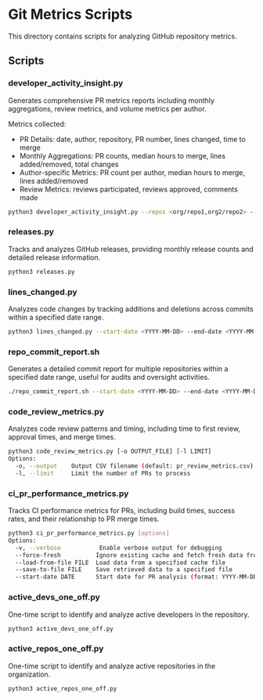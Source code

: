 # Git Metrics Scripts

This directory contains scripts for analyzing GitHub repository metrics.

## Scripts

### developer_activity_insight.py
Generates comprehensive PR metrics reports including monthly aggregations, review metrics, and volume metrics per author.

Metrics collected:
- PR Details: date, author, repository, PR number, lines changed, time to merge
- Monthly Aggregations: PR counts, median hours to merge, lines added/removed, total changes
- Author-specific Metrics: PR count per author, median hours to merge, lines added/removed
- Review Metrics: reviews participated, reviews approved, comments made

```bash
python3 developer_activity_insight.py --repos <org/repo1,org2/repo2> --users <user1,user2> --date_start <YYYY-MM-DD> --date_end <YYYY-MM-DD> [--output pr_metrics.csv] [--debug]
```

### releases.py
Tracks and analyzes GitHub releases, providing monthly release counts and detailed release information.

```bash
python3 releases.py
```

### lines_changed.py
Analyzes code changes by tracking additions and deletions across commits within a specified date range.

```bash
python3 lines_changed.py --start-date <YYYY-MM-DD> --end-date <YYYY-MM-DD>
```

### repo_commit_report.sh
Generates a detailed commit report for multiple repositories within a specified date range, useful for audits and oversight activities.

```bash
./repo_commit_report.sh --start-date <YYYY-MM-DD> --end-date <YYYY-MM-DD> --repos <owner1/repo1,owner2/repo2>
```

### code_review_metrics.py
Analyzes code review patterns and timing, including time to first review, approval times, and merge times.

```bash
python3 code_review_metrics.py [-o OUTPUT_FILE] [-l LIMIT]
Options:
  -o, --output    Output CSV filename (default: pr_review_metrics.csv)
  -l, --limit     Limit the number of PRs to process
```

### ci_pr_performance_metrics.py
Tracks CI performance metrics for PRs, including build times, success rates, and their relationship to PR merge times.

```bash
python3 ci_pr_performance_metrics.py [options]
Options:
  -v, --verbose           Enable verbose output for debugging
  --force-fresh          Ignore existing cache and fetch fresh data from GitHub
  --load-from-file FILE  Load data from a specified cache file
  --save-to-file FILE    Save retrieved data to a specified file
  --start-date DATE      Start date for PR analysis (format: YYYY-MM-DD, default: 2024-01-01)
```

### active_devs_one_off.py
One-time script to identify and analyze active developers in the repository.

```bash
python3 active_devs_one_off.py
```

### active_repos_one_off.py
One-time script to identify and analyze active repositories in the organization.

```bash
python3 active_repos_one_off.py
```